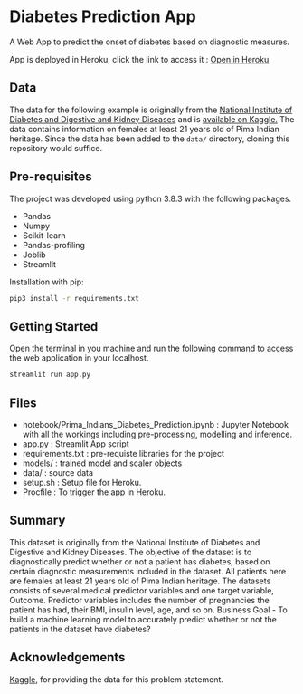 # Diabetes Prediction App 

A Web App to predict the onset of diabetes based on diagnostic measures. 

App is deployed in Heroku, click the link to access it : [Open in Heroku](https://ToDeploy/)


## Data

The data for the following example is originally from the [National Institute of Diabetes and Digestive and Kidney Diseases](https://www.niddk.nih.gov/) and is [available on Kaggle.](https://www.kaggle.com/uciml/pima-indians-diabetes-database) The data contains information on females at least 21 years old of Pima Indian heritage.
Since the data has been added to the `data/` directory, cloning this repository would suffice.

## Pre-requisites

The project was developed using python 3.8.3 with the following packages.
- Pandas
- Numpy
- Scikit-learn
- Pandas-profiling
- Joblib
- Streamlit

Installation with pip:

```bash
pip3 install -r requirements.txt
```

## Getting Started
Open the terminal in you machine and run the following command to access the web application in your localhost.
```bash
streamlit run app.py
```

## Files
- notebook/Prima_Indians_Diabetes_Prediction.ipynb : Jupyter Notebook with all the workings including pre-processing, modelling and inference.
- app.py : Streamlit App script
- requirements.txt : pre-requiste libraries for the project
- models/ : trained model and scaler objects
- data/ : source data
- setup.sh : Setup file for Heroku.
- Procfile : To trigger the app in Heroku.

## Summary
This dataset is originally from the National Institute of Diabetes and Digestive and Kidney Diseases. The objective of the dataset is to diagnostically predict whether or not a patient has diabetes, based on certain diagnostic measurements included in the dataset.
All patients here are females at least 21 years old of Pima Indian heritage. The datasets consists of several medical predictor variables and one target variable, Outcome. Predictor variables includes the number of pregnancies the patient has had, their BMI, insulin level, age, and so on.
Business Goal - To build a machine learning model to accurately predict whether or not the patients in the dataset have diabetes?


## Acknowledgements

[Kaggle](https://kaggle.com/), for providing the data for this problem statement.